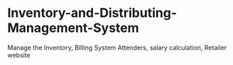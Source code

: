 # Inventory-and-Distributing-Management-System
Manage the Inventory, Billing System Attenders, salary calculation, Retailer website
